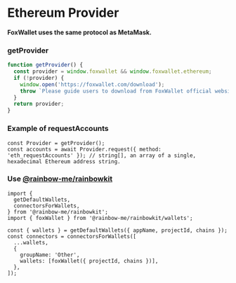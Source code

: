 # Ethereum Provider

**FoxWallet uses the same protocol as MetaMask.**

### getProvider

```js
function getProvider() {
  const provider = window.foxwallet && window.foxwallet.ethereum;
  if (!provider) {
    window.open('https://foxwallet.com/download');
    throw `Please guide users to download from FoxWallet official website`
  }
  return provider;
}
```

### Example of requestAccounts

```
const Provider = getProvider();
const accounts = await Provider.request({ method: 'eth_requestAccounts' }); // string[], an array of a single, hexadecimal Ethereum address string.
```

### Use [@rainbow-me/rainbowkit](https://www.npmjs.com/package/@rainbow-me/rainbowkit)
```tsx
import {
  getDefaultWallets,
  connectorsForWallets,
} from '@rainbow-me/rainbowkit';
import { foxWallet } from '@rainbow-me/rainbowkit/wallets';

const { wallets } = getDefaultWallets({ appName, projectId, chains });
const connectors = connectorsForWallets([
  ...wallets,
  {
    groupName: 'Other',
    wallets: [foxWallet({ projectId, chains })],
  },
]);
```
